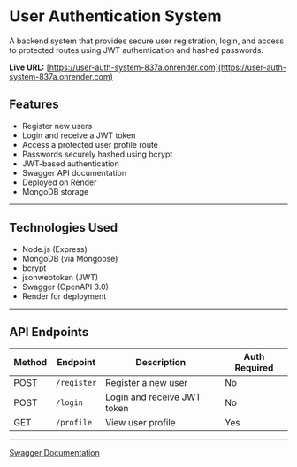 # User Authentication System

A backend system that provides secure user registration, login, and access to protected routes using JWT authentication and hashed passwords.

**Live URL:** [https://user-auth-system-837a.onrender.com](https://user-auth-system-837a.onrender.com)

## Features

- Register new users
- Login and receive a JWT token
- Access a protected user profile route
- Passwords securely hashed using bcrypt
- JWT-based authentication
- Swagger API documentation
- Deployed on Render
- MongoDB storage

---

## Technologies Used

- Node.js (Express)
- MongoDB (via Mongoose)
- bcrypt
- jsonwebtoken (JWT)
- Swagger (OpenAPI 3.0)
- Render for deployment

---

## API Endpoints

| Method | Endpoint     | Description                  | Auth Required |
|--------|--------------|------------------------------|---------------|
| POST   | `/register`  | Register a new user          | No            |
| POST   | `/login`     | Login and receive JWT token  | No            |
| GET    | `/profile`   | View user profile            | Yes           |

---

[Swagger Documentation](https://user-auth-system-837a.onrender.com/api-docs)